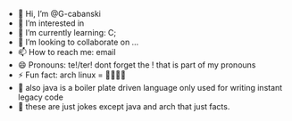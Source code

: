 - 👋 Hi, I’m @G-cabanski
- 👀 I’m interested in 
- 🌱 I’m currently learning: C;
- 💞️ I’m looking to collaborate on …
- 📫 How to reach me: email
- 😄 Pronouns: te!/ter! dont forget the ! that is part of my pronouns
- ⚡ Fun fact: arch linux = 🏳️‍🌈🏳️‍⚧
- 🤢 also java is a boiler plate driven language only used for writing instant legacy code
- 👹 these are just jokes except java and arch that just facts.

<!---
G-cabanski/G-cabanski is a ✨ special ✨ repository because its `README.md` (this file) appears on your GitHub profile.
You can click the Preview link to take a look at your changes.
--->
